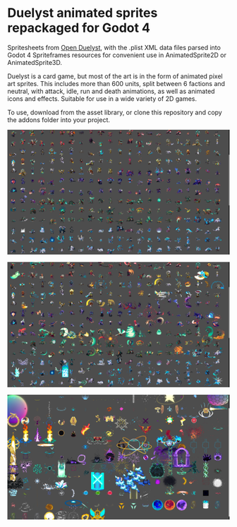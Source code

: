 # Duelyst animated sprites repackaged for Godot 4
Spritesheets from [Open Duelyst](https://github.com/open-duelyst/duelyst), with the .plist XML data files parsed into Godot 4 Spriteframes resources for convenient use in AnimatedSprite2D or AnimatedSprite3D.

Duelyst is a card game, but most of the art is in the form of animated pixel art sprites. This includes more than 600 units, split between 6 factions and neutral, with attack, idle, run and death animations, as well as animated icons and effects. Suitable for use in a wide variety of 2D games.

To use, download from the asset library, or clone this repository and copy the addons folder into your project.

![](image_1.png)

![](image_2.png)

![](image_3.png)
